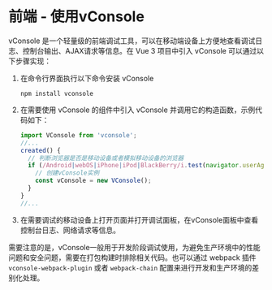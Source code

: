 # 前端 - 使用vConsole

vConsole 是一个轻量级的前端调试工具，可以在移动端设备上方便地查看调试日志、控制台输出、AJAX请求等信息。在 Vue 3 项目中引入 vConsole 可以通过以下步骤实现：

1. 在命令行界面执行以下命令安装 vConsole

    ```shell
    npm install vconsole
    ```

2. 在需要使用 vConsole 的组件中引入 vConsole 并调用它的构造函数，示例代码如下：

    ```javascript
    import VConsole from 'vconsole';
    //...
    created() {
      // 判断浏览器是否是移动设备或者模拟移动设备的浏览器
      if (/Android|webOS|iPhone|iPod|BlackBerry/i.test(navigator.userAgent)) {
        // 创建vConsole实例
        const vConsole = new VConsole();
      }
    }
    //...
    ```

3. 在需要调试的移动设备上打开页面并打开调试面板，在vConsole面板中查看控制台日志、网络请求等信息。

需要注意的是，vConsole一般用于开发阶段调试使用，为避免生产环境中的性能问题和安全问题，需要在打包构建时排除相关代码。也可以通过 webpack 插件 `vconsole-webpack-plugin` 或者 `webpack-chain` 配置来进行开发和生产环境的差别化处理。

